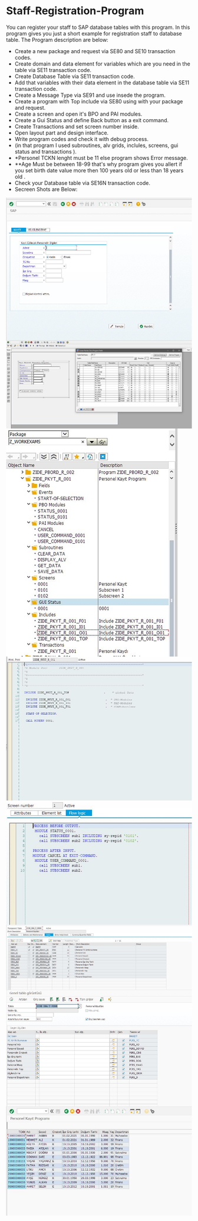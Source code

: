 # Staff-Registration-Program
You can register your staff to SAP database tables with this program.
In this program gives you just a short example for registration staff to database table.
The Program description are below:
- Create a new package and request via SE80 and SE10 transaction codes.
- Create domain and data element for variables which are you need in the table via SE11 transaction code.
- Create Database Table via SE11 transaction code.
- Add that variables with their data element in the database table via SE11 transaction code.
- Create a Message Type via SE91 and use insede the program.
- Create a program with Top include via SE80 using with your package and request.
- Create a screen and open it's BPO and PAI modules.
- Create a Gui Status and define Back button as a exit command.
- Create Transactions and set screen number inside.
- Open layout part and design interface.
- Write program codes and check it with debug process.
- (in that program I used subroutines, alv grids, inclules, screens, gui status and transactions ).
-   *Personel TCKN lenght must be 11 else program shows Error message.
-   **Age Must be between 18-99 that's why program gives you allert if you set birth date value more then 100 years old or less than 18 years old .
- Check your Database table via SE16N transaction code.
- Secreen Shots are Below:
<img src="https://github.com/muhammedtanidir/Staff-Registration-Program/blob/main/pkyt_program_ss.JPG?raw=true" align="center" />
<img src="https://github.com/muhammedtanidir/Staff-Registration-Program/blob/main/pkyt_program_screen_layout.JPG?raw=true" align="center" />
<img src="https://github.com/muhammedtanidir/Staff-Registration-Program/blob/main/pkyt_flowss.JPG?raw=true" align="center" />
<img src="https://github.com/muhammedtanidir/Staff-Registration-Program/blob/main/pkyt_mainss.JPG?raw=true" align="center" />
<img src="https://github.com/muhammedtanidir/Staff-Registration-Program/blob/main/pkyt_screenss.JPG?raw=true" align="center" />
<img src="https://github.com/muhammedtanidir/Staff-Registration-Program/blob/main/pkyt_database_table.JPG?raw=true" align="center" />
<img src="https://github.com/muhammedtanidir/Staff-Registration-Program/blob/main/pkyt_tabless.JPG?raw=true" align="center" />
<img src="https://github.com/muhammedtanidir/Staff-Registration-Program/blob/main/pkyt_display_alv.JPG?raw=true" align="center" />
